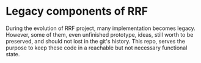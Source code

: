 # Legacy components of RRF

During the evolution of RRF project, many implementation becomes legacy. However, some of them, even unfinished prototype, ideas, still worth to be preserved, and should not lost in the git's history. This repo, serves the purpose to keep these code in a reachable but not necessary functional state.
